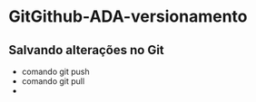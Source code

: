 # GitGithub-ADA-versionamento

## Salvando alterações no Git
* comando git push
* comando git pull
* 

